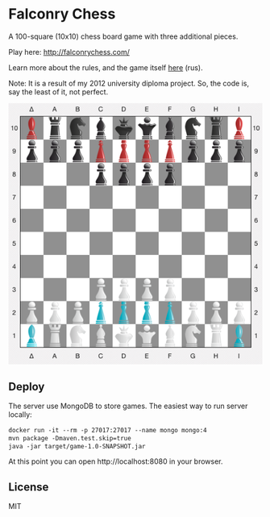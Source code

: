 # Falconry Chess

A 100-square (10x10) chess board game with three additional pieces.

Play here: http://falconrychess.com/

Learn more about the rules, and the game itself [here](http://www.fishka.spb.ru/artickles/recenzii/delfini/75.htm) (rus).

Note: It is a result of my 2012 university diploma project. So, the code is, say the least of it, not perfect.

![](screenshot.png?raw=true)

## Deploy

The server use MongoDB to store games. The easiest way to run server locally:

```shell
docker run -it --rm -p 27017:27017 --name mongo mongo:4
mvn package -Dmaven.test.skip=true
java -jar target/game-1.0-SNAPSHOT.jar
```

At this point you can open http://localhost:8080 in your browser.

## License

MIT
